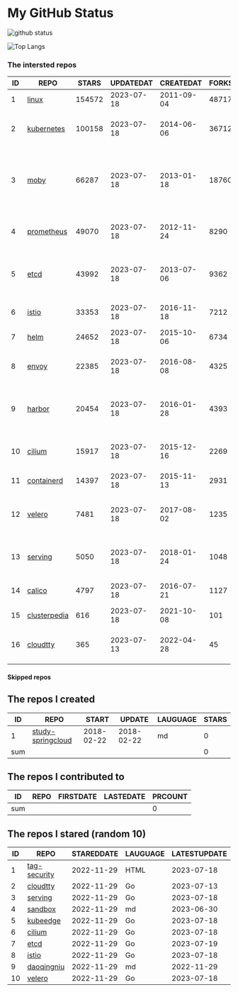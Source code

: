 # My GitHub Status

<img src="https://github-readme-stats-1.yihong0618.vercel.app/api?username=daoqingniu&show_icons=true&&&hide_title=true&count_private=true" alt="github status" />

![Top Langs](https://github-readme-stats-1.yihong0618.vercel.app/api/top-langs/?username=daoqingniu&layout=compact)

<!--START_SECTION:github_repos-->
### The intersted repos
| ID |                              REPO                               | STARS  | UPDATEDAT  | CREATEDAT  | FORKSCOUNT |                                              DESCRIPTIONS                                              |
|----|-----------------------------------------------------------------|--------|------------|------------|------------|--------------------------------------------------------------------------------------------------------|
|  1 | [linux](https://github.com/torvalds/linux)                      | 154572 | 2023-07-18 | 2011-09-04 |      48717 | Linux kernel source tree                                                                               |
|  2 | [kubernetes](https://github.com/kubernetes/kubernetes)          | 100158 | 2023-07-18 | 2014-06-06 |      36712 | Production-Grade Container Scheduling and Management                                                   |
|  3 | [moby](https://github.com/moby/moby)                            |  66287 | 2023-07-18 | 2013-01-18 |      18760 | Moby Project - a collaborative project for the container ecosystem to assemble container-based systems |
|  4 | [prometheus](https://github.com/prometheus/prometheus)          |  49070 | 2023-07-18 | 2012-11-24 |       8290 | The Prometheus monitoring system and time series database.                                             |
|  5 | [etcd](https://github.com/etcd-io/etcd)                         |  43992 | 2023-07-18 | 2013-07-06 |       9362 | Distributed reliable key-value store for the most critical data of a distributed system                |
|  6 | [istio](https://github.com/istio/istio)                         |  33353 | 2023-07-18 | 2016-11-18 |       7212 | Connect, secure, control, and observe services.                                                        |
|  7 | [helm](https://github.com/helm/helm)                            |  24652 | 2023-07-18 | 2015-10-06 |       6734 | The Kubernetes Package Manager                                                                         |
|  8 | [envoy](https://github.com/envoyproxy/envoy)                    |  22385 | 2023-07-18 | 2016-08-08 |       4325 | Cloud-native high-performance edge/middle/service proxy                                                |
|  9 | [harbor](https://github.com/goharbor/harbor)                    |  20454 | 2023-07-18 | 2016-01-28 |       4393 | An open source trusted cloud native registry project that stores, signs, and scans content.            |
| 10 | [cilium](https://github.com/cilium/cilium)                      |  15917 | 2023-07-18 | 2015-12-16 |       2269 | eBPF-based Networking, Security, and Observability                                                     |
| 11 | [containerd](https://github.com/containerd/containerd)          |  14397 | 2023-07-18 | 2015-11-13 |       2931 | An open and reliable container runtime                                                                 |
| 12 | [velero](https://github.com/vmware-tanzu/velero)                |   7481 | 2023-07-18 | 2017-08-02 |       1235 | Backup and migrate Kubernetes applications and their persistent volumes                                |
| 13 | [serving](https://github.com/knative/serving)                   |   5050 | 2023-07-18 | 2018-01-24 |       1048 | Kubernetes-based, scale-to-zero, request-driven compute                                                |
| 14 | [calico](https://github.com/projectcalico/calico)               |   4797 | 2023-07-18 | 2016-07-21 |       1127 | Cloud native networking and network security                                                           |
| 15 | [clusterpedia](https://github.com/clusterpedia-io/clusterpedia) |    616 | 2023-07-18 | 2021-10-08 |        101 | The Encyclopedia of Kubernetes clusters                                                                |
| 16 | [cloudtty](https://github.com/cloudtty/cloudtty)                |    365 | 2023-07-13 | 2022-04-28 |         45 | A Friendly Kubernetes CloudShell (Web Terminal) !                                                      |



#### Skipped repos
<!--END_SECTION:github_repos-->

<!--START_SECTION:my_github-->
## The repos I created
| ID  |                                 REPO                                 |   START    |   UPDATE   | LAUGUAGE | STARS |
|-----|----------------------------------------------------------------------|------------|------------|----------|-------|
|   1 | [study-springcloud](https://github.com/daoqingniu/study-springcloud) | 2018-02-22 | 2018-02-22 | md       |     0 |
| sum |                                                                      |            |            |          |     0 |

## The repos I contributed to
| ID  | REPO | FIRSTDATE | LASTEDATE | PRCOUNT |
|-----|------|-----------|-----------|---------|
| sum |      |           |           |       0 |

## The repos I stared (random 10)
| ID |                          REPO                          | STAREDDATE | LAUGUAGE | LATESTUPDATE |
|----|--------------------------------------------------------|------------|----------|--------------|
|  1 | [tag-security](https://github.com/cncf/tag-security)   | 2022-11-29 | HTML     | 2023-07-18   |
|  2 | [cloudtty](https://github.com/cloudtty/cloudtty)       | 2022-11-29 | Go       | 2023-07-13   |
|  3 | [serving](https://github.com/knative/serving)          | 2022-11-29 | Go       | 2023-07-18   |
|  4 | [sandbox](https://github.com/cncf/sandbox)             | 2022-11-29 | md       | 2023-06-30   |
|  5 | [kubeedge](https://github.com/kubeedge/kubeedge)       | 2022-11-29 | Go       | 2023-07-18   |
|  6 | [cilium](https://github.com/cilium/cilium)             | 2022-11-29 | Go       | 2023-07-18   |
|  7 | [etcd](https://github.com/etcd-io/etcd)                | 2022-11-29 | Go       | 2023-07-19   |
|  8 | [istio](https://github.com/istio/istio)                | 2022-11-29 | Go       | 2023-07-18   |
|  9 | [daoqingniu](https://github.com/daoqingniu/daoqingniu) | 2022-11-29 | md       | 2022-11-29   |
| 10 | [velero](https://github.com/vmware-tanzu/velero)       | 2022-11-29 | Go       | 2023-07-18   |

<!--END_SECTION:my_github-->
